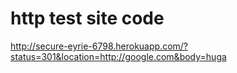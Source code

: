 http test site code
===============

http://secure-eyrie-6798.herokuapp.com/?status=301&location=http://google.com&body=huga
